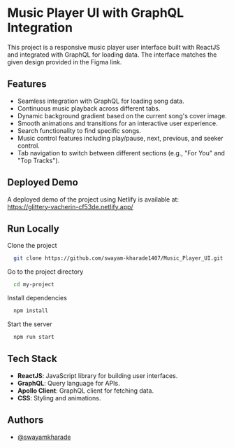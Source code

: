 
# Music Player UI with GraphQL Integration

This project is a responsive music player user interface built with ReactJS and integrated with GraphQL for loading data. The interface matches the given design provided in the Figma link.




## Features

- Seamless integration with GraphQL for loading song data.
- Continuous music playback across different tabs.
- Dynamic background gradient based on the current song's cover image.
- Smooth animations and transitions for an interactive user experience.
- Search functionality to find specific songs.
- Music control features including play/pause, next, previous, and seeker control.
- Tab navigation to switch between different sections (e.g., "For You" and "Top Tracks").


## Deployed Demo

A deployed demo of the project using Netlify is available at:  
https://glittery-vacherin-cf53de.netlify.app/

## Run Locally

Clone the project

```bash
  git clone https://github.com/swayam-kharade1407/Music_Player_UI.git
```

Go to the project directory

```bash
  cd my-project
```

Install dependencies

```bash
  npm install
```

Start the server

```bash
  npm run start
```


## Tech Stack

- **ReactJS**: JavaScript library for building user interfaces.
- **GraphQL**: Query language for APIs.
- **Apollo Client**: GraphQL client for fetching data.
- **CSS**: Styling and animations.



## Authors

- [@swayamkharade](https://github.com/swayam-kharade1407)

